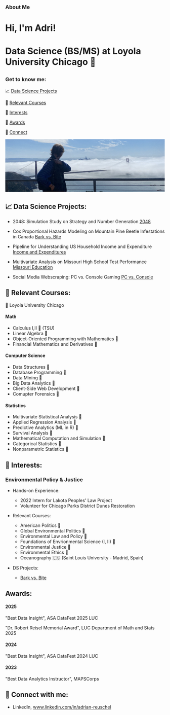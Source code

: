 ### About Me

<h1>Hi, I'm Adri!<h1>
  
Data Science (BS/MS) at Loyola University Chicago 🐺

### Get to know me:

📈 [Data Science Projects](#data-science-proj)

📍 [Relevant Courses](#course-list)

👾 [ Interests](#interests)

💌 [Awards](#award-list)

👥 [Connect](#connect)

![GGB](Heading_GGB.jpg?raw=true "Optional Title")

<a name="data-science-proj"></a>

<h2> 📈 Data Science Projects:</h2>

- 2048: Simulation Study on Strategy and Number Generation [2048](https://github.com/areuschel/2048-Sim)

- Cox Proportional Hazards Modeling on Mountain Pine Beetle Infestations in Canada    [Bark vs. Bite](https://github.com/areuschel/Survival-Analysis-Pine-Beetles)

- Pipeline for Understanding US Household Income and Expenditure  [Income and Expenditures](https://github.com/areuschel/Income-Expenditure)

- Multivariate Analysis on Missouri High School Test Performance [Missouri Education](https://github.com/areuschel/MO-Education)

- Social Media Webscraping: PC vs. Console Gaming [PC vs. Console](https://github.com/leahboger/Gaming_Webscraping_TopicModel)


<a name="course-list"></a>

<h2> 📍 Relevant Courses:</h2>

🐺 Loyola University Chicago

#### Math
- Calculus I,II 🐶 (TSU)
- Linear Algebra 🐺 
- Object-Oriented Programming with Mathematics 🐺
- Financial Mathematics and Derivatives 🐺


#### Computer Science

- Data Structures 🐺 
- Database Programming 🐺  
- Data Mining 🐺
- Big Data Analytics 🐺
- Client-Side Web Development 🐺
- Comupter Forensics 🐺


#### Statistics

- Multivariate Statistical Analysis 🐺 
- Applied Regression Analysis 🐺 
- Predictive Analytics (ML in R) 🐺 
- Survival Analysis 🐺 
- Mathematical Computation and Simulation 🐺
- Categorical Statistics 🐺
- Nonparametric Statistics 🐺

<a name="interests"></a>

<h2> 👾 Interests:</h2>

### Environmental Policy & Justice
    
  - Hands-on Experience:
    - 2022 Intern for Lakota Peoples' Law Project
    - Volunteer for Chicago Parks District Dunes Restoration

  - Relevant Courses:
    - American Politics 🐺 
    - Global Environmental Politics 🐺 
    - Environmental Law and Policy 🐺 
    - Foundations of Envrionmental Science (I, II) 🐺 
    - Environmental Justice 🐺 
    - Environmental Ethics 🐺 
    - Oceanography 🇪🇸 (Saint Louis University - Madrid, Spain)
  
  - DS Projects:
    - [Bark vs. Bite](https://github.com/areuschel/Survival-Analysis-Pine-Beetles)

      
<a name="award-list"></a>

<h2>Awards:</h2>

#### 2025
"Best Data Insight", ASA DataFest 2025 LUC

"Dr. Robert Reisel Memorial Award", LUC Department of Math and Stats 2025

#### 2024
"Best Data Insight", ASA DataFest 2024 LUC

#### 2023
"Best Data Analytics Instructor", MAPSCorps

<a name="connect"></a>

<h2> 👥 Connect with me:</h2>

- LinkedIn, www.linkedin.com/in/adrian-reuschel

  
